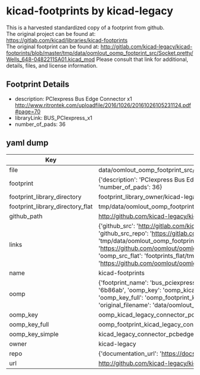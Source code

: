 # kicad-footprints by kicad-legacy  
This is a harvested standardized copy of a footprint from github.  
The original project can be found at:  
https://gitlab.com/kicad/libraries/kicad-footprints  
The original footprint can be found at:
http://gitlab.com/kicad-legacy/kicad-footprints/blob/master/tmp/data/oomlout_oomp_footprint_src/Socket.pretty/Wells_648-0482211SA01.kicad_mod
Please consult that link for additional, details, files, and license information.  
## Footprint Details
* description: PCIexpress Bus Edge Connector x1 http://www.ritrontek.com/uploadfile/2016/1026/20161026105231124.pdf#page=70  
* libraryLink: BUS_PCIexpress_x1  
* number_of_pads: 36  
## yaml dump  
| Key | Value |  
| --- | --- |  
| file | data/oomlout_oomp_footprint_src/kicad-footprints/Connector_PCBEdge.pretty/BUS_PCIexpress_x1.kicad_mod |  
| footprint | {'description': 'PCIexpress Bus Edge Connector x1 http://www.ritrontek.com/uploadfile/2016/1026/20161026105231124.pdf#page=70', 'libraryLink': 'BUS_PCIexpress_x1', 'number_of_pads': 36} |  
| footprint_library_directory | footprint_library_owner/kicad-legacy_kicad-footprints |  
| footprint_library_directory_flat | tmp/data/oomlout_oomp_footprint_src/footprints_flat/kicad_legacy_connector_pcbedge_bus_pciexpress_x1/working |  
| github_path | http://github.com/kicad-legacy/kicad-footprints/blob/master/tmp/data/oomlout_oomp_footprint_src/Connector_PCBEdge.pretty/BUS_PCIexpress_x1.kicad_mod |  
| links | {'github_src': 'http://gitlab.com/kicad-legacy/kicad-footprints/blob/master/tmp/data/oomlout_oomp_footprint_src/Socket.pretty/Wells_648-0482211SA01.kicad_mod', 'github_src_repo': 'https://gitlab.com/kicad/libraries/kicad-footprints', 'oomp_bot': 'tmp/data/oomlout_oomp_footprint_src/footprints/kicad_legacy_connector_pcbedge_bus_pciexpress_x1/working', 'oomp_bot_github': 'https://github.com/oomlout/oomlout_oomp_footprint_bot/tree/main/tmp/data/oomlout_oomp_footprint_src/footprints/kicad_legacy_connector_pcbedge_bus_pciexpress_x1/working', 'oomp_src_flat': 'footprints_flat/tmp/data/oomlout_oomp_footprint_src/footprints_flat/kicad_legacy_connector_pcbedge_bus_pciexpress_x1/working', 'oomp_src_flat_github': 'https://github.com/oomlout/oomlout_oomp_footprint_src/tree/main/tmp/data/oomlout_oomp_footprint_src/footprints_flat/kicad_legacy_connector_pcbedge_bus_pciexpress_x1/working'} |  
| name | kicad-footprints |  
| oomp | {'footprint_name': 'bus_pciexpress_x1', 'library_name': 'connector_pcbedge', 'md5': '6b86abb7c1ec10e61cb96082601f1d98', 'md5_10': '6b86abb7c1', 'md5_5': '6b86a', 'md5_6': '6b86ab', 'oomp_key': 'oomp_kicad_legacy_connector_pcbedge_bus_pciexpress_x1', 'oomp_key_extra': 'oomp_footprint_kicad_legacy_connector_pcbedge_bus_pciexpress_x1', 'oomp_key_full': 'oomp_footprint_kicad_legacy_connector_pcbedge_bus_pciexpress_x1_6b86ab', 'oomp_key_simple': 'kicad_legacy_connector_pcbedge_bus_pciexpress_x1', 'original_filename': 'data/oomlout_oomp_footprint_src/kicad-footprints/Connector_PCBEdge.pretty/BUS_PCIexpress_x1.kicad_mod', 'owner_name': 'kicad_legacy'} |  
| oomp_key | oomp_kicad_legacy_connector_pcbedge_bus_pciexpress_x1 |  
| oomp_key_full | oomp_footprint_kicad_legacy_connector_pcbedge_bus_pciexpress_x1 |  
| oomp_key_simple | kicad_legacy_connector_pcbedge_bus_pciexpress_x1 |  
| owner | kicad-legacy |  
| repo | {'documentation_url': 'https://docs.github.com/rest/repos/repos#get-a-repository', 'message': 'Not Found'} |  
| url | http://github.com/kicad-legacy/kicad-footprints |  

